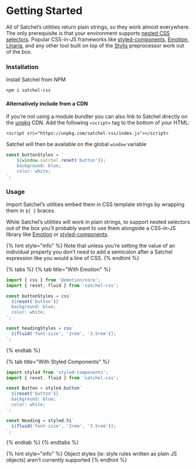 # Getting Started

All of Satchel’s utilities return plain strings, so they work almost everywhere. The only prerequisite is that your environment supports [nested CSS selectors](https://tabatkins.github.io/specs/css-nesting/#nest-selector). Popular CSS-in-JS frameworks like [styled-components](https://styled-components.com/), [Emotion](https://emotion.sh/), [Linaria](https://linaria.now.sh/), and any other tool built on top of the [Stylis](https://github.com/thysultan/stylis.js) preprocessor work out of the box.

### Installation

Install Satchel from NPM

```bash
npm i satchel-css
```

#### Alternatively include from a CDN

If you’re not using a module bundler you can also link to Satchel directly on the [unpkg](https://unpkg.com/) CDN. Add the following `<script>` tag to the bottom of your HTML:

```markup
<script src="https://unpkg.com/satchel-css/index.js"></script>
```

Satchel will then be available on the global `window` variable

```javascript
const buttonStyles = `
    ${window.satchel.reset('button')};
    background: blue;
    color: white;
`;
```

### Usage

Import Satchel’s utilities embed them in CSS template strings by wrapping them in `${ }` braces.

While Satchel’s utilities will work in plain strings, to support nested selectors out of the box you’ll probably want to use them alongside a CSS-in-JS library like [Emotion](https://emotion.sh) or [styled-components](https://styled-components.com).

{% hint style="info" %}
Note that unless you’re setting the value of an individual property you don’t need to add a semicolon after a Satchel expression like you would a line of CSS.
{% endhint %}

{% tabs %}
{% tab title="With Emotion" %}
```javascript
import { css } from '@emotion/core';
import { reset, fluid } from 'satchel-css';

const buttonStyles = css`
  ${reset('button')}
  background: blue;
  color: white;
`;

const headingStyles = css`
  ${fluid('font-size', '2rem', '3.5rem')};
`;
```
{% endtab %}

{% tab title="With Styled Components" %}
```javascript
import styled from 'styled-components';
import { reset, fluid } from 'satchel-css';

const Button = styled.button`
  ${reset('button')}
  background: blue;
  color: white;
`;

const Heading = styled.h1`
  ${fluid('font-size', '2rem', '3.5rem')};
`;
```
{% endtab %}
{% endtabs %}

{% hint style="info" %}
Object styles \(ie: style rules written as plain JS objects\) aren’t currently supported
{% endhint %}

